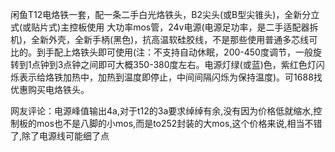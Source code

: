  闲鱼T12电烙铁一套，配一条二手白光烙铁头，B2尖头(或B型尖锥头)，全新分立式(或贴片式)主控板使用 大功率mos管，24v电源(电源足功率，是二手适配器拆机)，全新外壳，全新手柄(黑色)，抗高温软硅胶线，不是那些使用普通多芯线可比的。到手配上烙铁头即可使用(注：不支持自动休眠，200-450度调节，一般旋转到1点钟到3点钟之间即可大概350-380度左右。电源灯绿(或蓝)色，紫红色灯闪烁表示给烙铁加热中，加热到温度即停止，中间间隔闪烁为保持温度)。可1688找优惠购买电烙铁头。

网友评论：电源峰值输出4a,对于t12的3a要求绰绰有余,没有因为价格低就缩水,控制板的mos也不是八脚的小mos,而是to252封装的大mos,这个价格来说,相当不错了,除了电源线可能细了点



